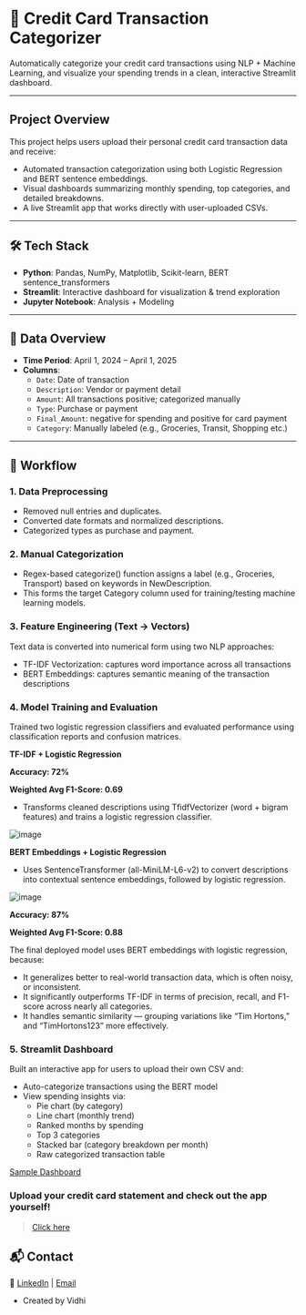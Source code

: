 # 💸 Credit Card Transaction Categorizer 

Automatically categorize your credit card transactions using NLP + Machine Learning, and visualize your spending trends in a clean, interactive Streamlit dashboard.

---
## Project Overview

This project helps users upload their personal credit card transaction data and receive:
- Automated transaction categorization using both Logistic Regression and BERT sentence embeddings.
- Visual dashboards summarizing monthly spending, top categories, and detailed breakdowns.
- A live Streamlit app that works directly with user-uploaded CSVs.

---

## 🛠 Tech Stack

- **Python**: Pandas, NumPy, Matplotlib, Scikit-learn, BERT sentence_transformers
- **Streamlit**: Interactive dashboard for visualization & trend exploration
- **Jupyter Notebook**: Analysis + Modeling

---


## 📂 Data Overview

- **Time Period**: April 1, 2024 – April 1, 2025  
- **Columns**:
  - `Date`: Date of transaction
  - `Description`: Vendor or payment detail
  - `Amount`: All transactions positive; categorized manually
  - `Type`: Purchase or payment
  - `Final_Amount`: negative for spending and positive for card payment
  - `Category`: Manually labeled (e.g., Groceries, Transit, Shopping etc.)

---

## 🧠 Workflow

### 1. Data Preprocessing 
- Removed null entries and duplicates.
- Converted date formats and normalized descriptions.
- Categorized types as purchase and payment.

### 2. Manual Categorization
- Regex-based categorize() function assigns a label (e.g., Groceries, Transport) based on keywords in NewDescription.
- This forms the target Category column used for training/testing machine learning models.

### 3. Feature Engineering (Text → Vectors)

Text data is converted into numerical form using two NLP approaches:

- TF-IDF Vectorization: captures word importance across all transactions
- BERT Embeddings: captures semantic meaning of the transaction descriptions

### 4. Model Training and Evaluation

Trained two logistic regression classifiers and evaluated performance using classification reports and confusion matrices.

**TF-IDF + Logistic Regression**

**Accuracy: 72%**

**Weighted Avg F1-Score: 0.69**

- Transforms cleaned descriptions using TfidfVectorizer (word + bigram features) and trains a logistic regression classifier.

![image](https://github.com/user-attachments/assets/2f0141cf-2f40-4de0-9277-721612f2d149)

**BERT Embeddings + Logistic Regression**

- Uses SentenceTransformer (all-MiniLM-L6-v2) to convert descriptions into contextual sentence embeddings, followed by logistic regression.
  
![image](https://github.com/user-attachments/assets/50a1b93d-ab79-41b4-9f60-f33fbce0cc40)

**Accuracy: 87%**

**Weighted Avg F1-Score: 0.88**

The final deployed model uses BERT embeddings with logistic regression, because:
- It generalizes better to real-world transaction data, which is often noisy, or inconsistent.
- It significantly outperforms TF-IDF in terms of precision, recall, and F1-score across nearly all categories.
- It handles semantic similarity — grouping variations like “Tim Hortons,” and “TimHortons123” more effectively.


### 5. Streamlit Dashboard

Built an interactive app for users to upload their own CSV and:
- Auto-categorize transactions using the BERT model
- View spending insights via:
  - Pie chart (by category)
  - Line chart (monthly trend)
  - Ranked months by spending
  - Top 3 categories
  - Stacked bar (category breakdown per month)
  - Raw categorized transaction table

[Sample Dashboard](sample_dashboard.pdf)

### Upload your credit card statement and check out the app yourself! 

> [Click here](https://spendingtracker.streamlit.app/)


## 📬 Contact

🔗 [LinkedIn](https://www.linkedin.com/in/vidhi-parmar777/) | [Email](vidhi30th@gmail.com) 


- Created by Vidhi 

